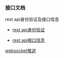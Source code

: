 ### 接口文档

rest api身份验证及接口信息

* [rest api身份验证](./rest_api_sign.md)

* [rest api接口信息](./rest_api.md)

[websocket推送](./websocket.md)
